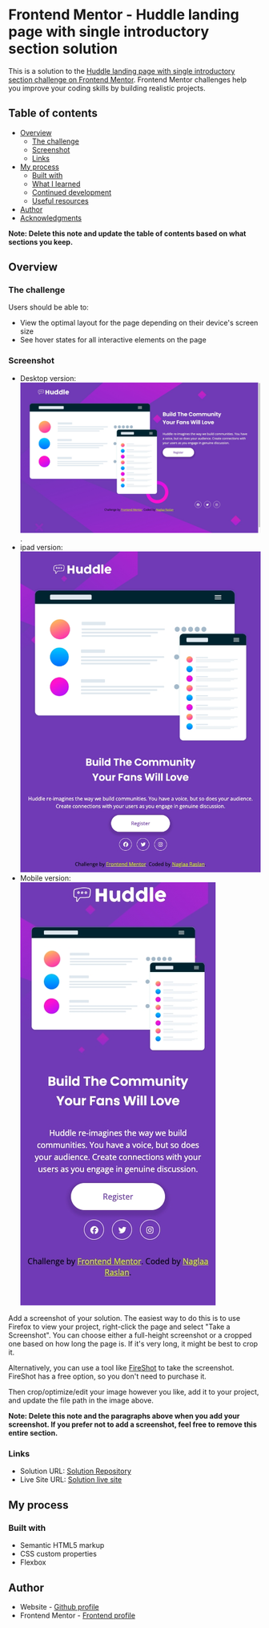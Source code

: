 # Frontend Mentor - Huddle landing page with single introductory section solution

This is a solution to the [Huddle landing page with single introductory section challenge on Frontend Mentor](https://www.frontendmentor.io/challenges/huddle-landing-page-with-a-single-introductory-section-B_2Wvxgi0). Frontend Mentor challenges help you improve your coding skills by building realistic projects. 

## Table of contents

- [Overview](#overview)
  - [The challenge](#the-challenge)
  - [Screenshot](#screenshot)
  - [Links](#links)
- [My process](#my-process)
  - [Built with](#built-with)
  - [What I learned](#what-i-learned)
  - [Continued development](#continued-development)
  - [Useful resources](#useful-resources)
- [Author](#author)
- [Acknowledgments](#acknowledgments)

**Note: Delete this note and update the table of contents based on what sections you keep.**

## Overview

### The challenge

Users should be able to:

- View the optimal layout for the page depending on their device's screen size
- See hover states for all interactive elements on the page

### Screenshot
- Desktop version:![Desktop screenshot](./images/desktop-scrn-version.jpeg).
- ipad version:![ipad screenshot](./images/ipad-scrn-version.jpeg)
- Mobile version:![Mobile screenshot](./images/mobile-scrn-version.jpeg)


Add a screenshot of your solution. The easiest way to do this is to use Firefox to view your project, right-click the page and select "Take a Screenshot". You can choose either a full-height screenshot or a cropped one based on how long the page is. If it's very long, it might be best to crop it.

Alternatively, you can use a tool like [FireShot](https://getfireshot.com/) to take the screenshot. FireShot has a free option, so you don't need to purchase it. 

Then crop/optimize/edit your image however you like, add it to your project, and update the file path in the image above.

**Note: Delete this note and the paragraphs above when you add your screenshot. If you prefer not to add a screenshot, feel free to remove this entire section.**

### Links

- Solution URL: [Solution Repository](https://github.com/codeAndcocoa/huddle-landing-page-with-single-introductry-section.git)
- Live Site URL: [Solution live site](https://codeandcocoa.github.io/huddle-landing-page-with-single-introductry-section/)

## My process

### Built with

- Semantic HTML5 markup
- CSS custom properties
- Flexbox







## Author

- Website - [Github profile](https://github.com/codeAndcocoa)
- Frontend Mentor - [Frontend profile](https://www.frontendmentor.io/profile/codeAndcocoa)

